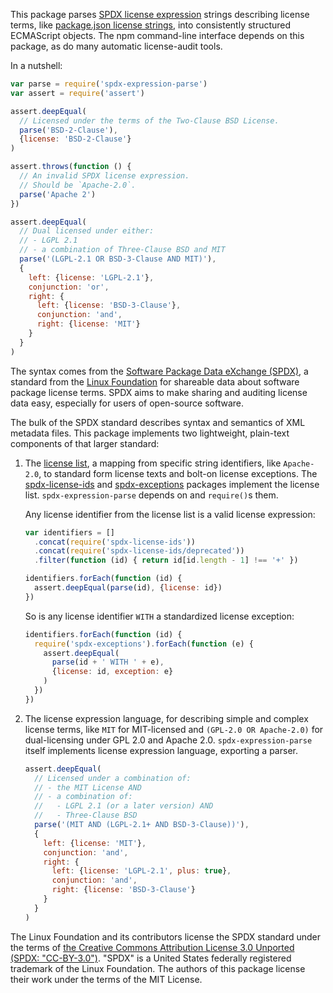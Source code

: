 This package parses [SPDX license expression](https://spdx.org/spdx-specification-21-web-version#h.jxpfx0ykyb60) strings describing license terms, like [package.json license strings](https://docs.npmjs.com/files/package.json#license), into consistently structured ECMAScript objects.  The npm command-line interface depends on this package, as do many automatic license-audit tools.

In a nutshell:

```javascript
var parse = require('spdx-expression-parse')
var assert = require('assert')

assert.deepEqual(
  // Licensed under the terms of the Two-Clause BSD License.
  parse('BSD-2-Clause'),
  {license: 'BSD-2-Clause'}
)

assert.throws(function () {
  // An invalid SPDX license expression.
  // Should be `Apache-2.0`.
  parse('Apache 2')
})

assert.deepEqual(
  // Dual licensed under either:
  // - LGPL 2.1
  // - a combination of Three-Clause BSD and MIT
  parse('(LGPL-2.1 OR BSD-3-Clause AND MIT)'),
  {
    left: {license: 'LGPL-2.1'},
    conjunction: 'or',
    right: {
      left: {license: 'BSD-3-Clause'},
      conjunction: 'and',
      right: {license: 'MIT'}
    }
  }
)
```

The syntax comes from the [Software Package Data eXchange (SPDX)](https://spdx.org/), a standard from the [Linux Foundation](https://www.linuxfoundation.org) for shareable data about software package license terms.  SPDX aims to make sharing and auditing license data easy, especially for users of open-source software.

The bulk of the SPDX standard describes syntax and semantics of XML metadata files.  This package implements two lightweight, plain-text components of that larger standard:

1.  The [license list](https://spdx.org/licenses), a mapping from specific string identifiers, like `Apache-2.0`, to standard form license texts and bolt-on license exceptions.  The [spdx-license-ids](https://www.npmjs.com/package/spdx-license-ids) and [spdx-exceptions](https://www.npmjs.com/package/spdx-exceptions) packages implement the license list.  `spdx-expression-parse` depends on and `require()`s them.

    Any license identifier from the license list is a valid license expression:

    ```javascript
    var identifiers = []
      .concat(require('spdx-license-ids'))
      .concat(require('spdx-license-ids/deprecated'))
      .filter(function (id) { return id[id.length - 1] !== '+' })

    identifiers.forEach(function (id) {
      assert.deepEqual(parse(id), {license: id})
    })
    ```

    So is any license identifier `WITH` a standardized license exception:

    ```javascript
    identifiers.forEach(function (id) {
      require('spdx-exceptions').forEach(function (e) {
        assert.deepEqual(
          parse(id + ' WITH ' + e),
          {license: id, exception: e}
        )
      })
    })
    ```

2.  The license expression language, for describing simple and complex license terms, like `MIT` for MIT-licensed and `(GPL-2.0 OR Apache-2.0)` for dual-licensing under GPL 2.0 and Apache 2.0.  `spdx-expression-parse` itself implements license expression language, exporting a parser.

    ```javascript
    assert.deepEqual(
      // Licensed under a combination of:
      // - the MIT License AND
      // - a combination of:
      //   - LGPL 2.1 (or a later version) AND
      //   - Three-Clause BSD
      parse('(MIT AND (LGPL-2.1+ AND BSD-3-Clause))'),
      {
        left: {license: 'MIT'},
        conjunction: 'and',
        right: {
          left: {license: 'LGPL-2.1', plus: true},
          conjunction: 'and',
          right: {license: 'BSD-3-Clause'}
        }
      }
    )
    ```

The Linux Foundation and its contributors license the SPDX standard under the terms of [the Creative Commons Attribution License 3.0 Unported (SPDX: "CC-BY-3.0")](http://spdx.org/licenses/CC-BY-3.0).  "SPDX" is a United States federally registered trademark of the Linux Foundation.  The authors of this package license their work under the terms of the MIT License.
